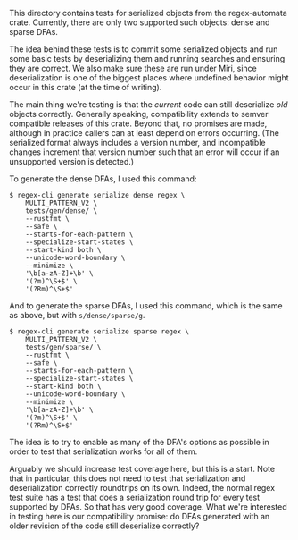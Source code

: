 This directory contains tests for serialized objects from the regex-automata
crate. Currently, there are only two supported such objects: dense and sparse
DFAs.

The idea behind these tests is to commit some serialized objects and run some
basic tests by deserializing them and running searches and ensuring they are
correct. We also make sure these are run under Miri, since deserialization is
one of the biggest places where undefined behavior might occur in this crate
(at the time of writing).

The main thing we're testing is that the *current* code can still deserialize
*old* objects correctly. Generally speaking, compatibility extends to semver
compatible releases of this crate. Beyond that, no promises are made, although
in practice callers can at least depend on errors occurring. (The serialized
format always includes a version number, and incompatible changes increment
that version number such that an error will occur if an unsupported version is
detected.)

To generate the dense DFAs, I used this command:

```
$ regex-cli generate serialize dense regex \
    MULTI_PATTERN_V2 \
    tests/gen/dense/ \
    --rustfmt \
    --safe \
    --starts-for-each-pattern \
    --specialize-start-states \
    --start-kind both \
    --unicode-word-boundary \
    --minimize \
    '\b[a-zA-Z]+\b' \
    '(?m)^\S+$' \
    '(?Rm)^\S+$'
```

And to generate the sparse DFAs, I used this command, which is the same as
above, but with `s/dense/sparse/g`.

```
$ regex-cli generate serialize sparse regex \
    MULTI_PATTERN_V2 \
    tests/gen/sparse/ \
    --rustfmt \
    --safe \
    --starts-for-each-pattern \
    --specialize-start-states \
    --start-kind both \
    --unicode-word-boundary \
    --minimize \
    '\b[a-zA-Z]+\b' \
    '(?m)^\S+$' \
    '(?Rm)^\S+$'
```

The idea is to try to enable as many of the DFA's options as possible in order
to test that serialization works for all of them.

Arguably we should increase test coverage here, but this is a start. Note
that in particular, this does not need to test that serialization and
deserialization correctly roundtrips on its own. Indeed, the normal regex test
suite has a test that does a serialization round trip for every test supported
by DFAs. So that has very good coverage. What we're interested in testing here
is our compatibility promise: do DFAs generated with an older revision of the
code still deserialize correctly?
